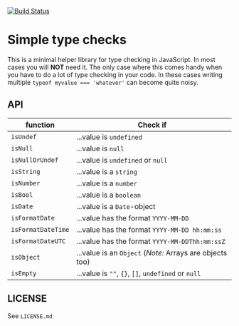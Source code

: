 [![Build Status](https://travis-ci.org/marvinhagemeister/type-checks.svg?branch=master)](https://travis-ci.org/marvinhagemeister/type-checks)

# Simple type checks

This is a minimal helper library for type checking in JavaScript. In most
cases you will **NOT** need it. The only case where this comes handy when
you have to do a lot of type checking in your code. In these cases writing
multiple `typeof myvalue === 'whatever'` can become quite noisy.

## API

| function | Check if |
|---|---|
| `isUndef`| ...value is `undefined` |
| `isNull`| ...value is `null` |
| `isNullOrUndef`| ...value is `undefined` or `null` |
| `isString`| ...value is a `string` |
| `isNumber`| ...value is a `number` |
| `isBool`| ...value is a `boolean` |
| `isDate`| ...value is a `Date`-object |
| `isFormatDate`| ...value has the format `YYYY-MM-DD` |
| `isFormatDateTime`| ...value has the format `YYYY-MM-DD hh:mm:ss` |
| `isFormatDateUTC`| ...value has the format `YYYY-MM-DDThh:mm:ssZ` |
| `isObject`| ...value is an `Object` (_Note:_ Arrays are objects too) |
| `isEmpty`| ...value is `""`, `{}`, `[]`, `undefined` or `null` |

## LICENSE

See `LICENSE.md`


